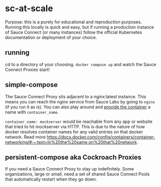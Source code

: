 # sc-at-scale
Purpose: this is a purely for educational and reproduction purposes. Running this locally is quick and easy, but if running a production instance of Sauce Connect (or many instances) follow the official Kubernetes documentation or deployment of your choice.

## running
cd to a directory of your choosing.
`docker compose up` and watch the Sauce Connect Proxies start!

## simple-compose
The Sauce Connect Proxy sits adjacent to a nginx:latest instance. This means you can reach the nginx service from Sauce Labs by going to `nginx` (if you run it as is). You can also play around and [provide the container](https://docs.docker.com/compose/compose-file/compose-file-v3/#container_name) a name with `container_name`. 

`container_name: mockserver` would be reachable from any app or website that tried to hit mockserver via HTTP. This is due to the nature of how docker resolves container names for any valid entries on that docker network.  Read more https://docs.docker.com/config/containers/container-networking/#:~:text=In%20the%20same,on%20that%20network.

## persistent-compose aka Cockroach Proxies
If you need a Sauce Connect Proxy to stay up indefinitely. Some organizations, large or small, need a set of shared Sauce Connect Pools that automatically restart when they go down.

